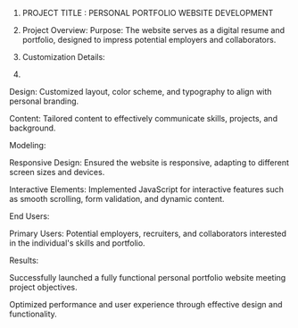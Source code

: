 1) PROJECT TITLE :
PERSONAL PORTFOLIO WEBSITE DEVELOPMENT

2) Project Overview:
Purpose: The website serves as a digital resume and portfolio, designed to impress potential employers and collaborators.

3) Customization Details:
4) 
Design: Customized layout, color scheme, and typography to align with personal branding.

Content: Tailored content to effectively communicate skills, projects, and background.

Modeling:

Responsive Design: Ensured the website is responsive, adapting to different screen sizes and devices.

Interactive Elements: Implemented JavaScript for interactive features such as smooth scrolling, form validation, and dynamic content.

End Users:

Primary Users: Potential employers, recruiters, and collaborators interested in the individual's skills and portfolio.

Results:

Successfully launched a fully functional personal portfolio website meeting project objectives.

Optimized performance and user experience through effective design and functionality.


